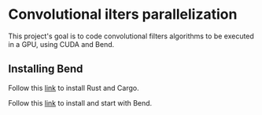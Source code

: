 # Convolutional ilters parallelization
This project's goal is to code convolutional filters algorithms to be executed in a GPU, using CUDA and Bend. 

## Installing Bend

Follow this [link](https://doc.rust-lang.org/cargo/getting-started/installation.html) to install Rust and Cargo. 

Follow this [link](https://github.com/HigherOrderCO/Bend) to install and start with Bend.